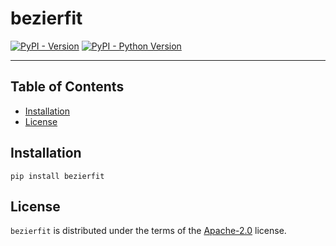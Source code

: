 # bezierfit

[![PyPI - Version](https://img.shields.io/pypi/v/bezierfit.svg)](https://pypi.org/project/bezierfit)
[![PyPI - Python Version](https://img.shields.io/pypi/pyversions/bezierfit.svg)](https://pypi.org/project/bezierfit)

-----

## Table of Contents

- [Installation](#installation)
- [License](#license)

## Installation

```console
pip install bezierfit
```

## License

`bezierfit` is distributed under the terms of the [Apache-2.0](https://spdx.org/licenses/Apache-2.0.html) license.

